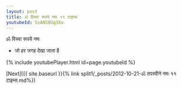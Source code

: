 ```yaml
---
layout: post
title: ॐ विस्वा रूपये नमः ११ टाइम्स
youtubeId: SsAN58Ug3Xo
---
```

 
 
 ॐ विस्वा रूपये नमः  
 
 -  जो हर जगह देखा जाता है 
 
  
 
  
 
 
 
 
 
 


{% include youtubePlayer.html id=page.youtubeId %}
 
[Next]({{ site.baseurl }}{% link  split1/_posts/2012-10-21-ॐ तपस्वीने नमः ११ टाइम्स.md%})
 
